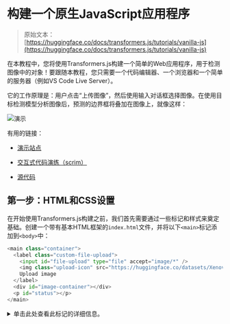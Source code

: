 # 构建一个原生JavaScript应用程序

> 原始文本：[https://huggingface.co/docs/transformers.js/tutorials/vanilla-js](https://huggingface.co/docs/transformers.js/tutorials/vanilla-js)

在本教程中，您将使用Transformers.js构建一个简单的Web应用程序，用于检测图像中的对象！要跟随本教程，您只需要一个代码编辑器、一个浏览器和一个简单的服务器（例如VS Code Live Server）。

它的工作原理是：用户点击“上传图像”，然后使用输入对话框选择图像。在使用目标检测模型分析图像后，预测的边界框将叠加在图像上，就像这样：

![演示](../Images/8e870417c611226e6f69a9e332776a4e.png)

有用的链接：

+   [演示站点](https://huggingface.co/spaces/Scrimba/vanilla-js-object-detector)

+   [交互式代码演练（scrim）](https://scrimba.com/scrim/cKm9bDAg)

+   [源代码](https://github.com/xenova/transformers.js/tree/main/examples/vanilla-js)

## 第一步：HTML和CSS设置

在开始使用Transformers.js构建之前，我们首先需要通过一些标记和样式来奠定基础。创建一个带有基本HTML框架的`index.html`文件，并将以下`<main>`标记添加到`<body>`中：

```py
<main class="container">
  <label class="custom-file-upload">
    <input id="file-upload" type="file" accept="image/*" />
    <img class="upload-icon" src="https://huggingface.co/datasets/Xenova/transformers.js-docs/resolve/main/upload-icon.png" />
    Upload image
  </label>
  <div id="image-container"></div>
  <p id="status"></p>
</main>
```

<details data-svelte-h="svelte-m0rku7"><summary>单击此处查看此标记的详细信息。</summary>

我们添加了一个带有`type="file"`的`<input>`元素，用于接受图像。这允许用户使用弹出对话框从其本地文件系统中选择图像。此元素的默认样式看起来相当糟糕，因此让我们添加一些样式。实现这一点的最简单方法是将`<input>`元素包装在`<label>`中，隐藏输入，然后将标签样式设置为按钮。

我们还添加了一个空的`<div>`容器用于显示图像，以及一个空的`<p>`标记，我们将在下载和运行模型时使用它向用户提供状态更新，因为这两个操作都需要一些时间。

接下来，在`style.css`文件中添加以下CSS规则，并将其链接到HTML中：

```py
html,
body {
    font-family: Arial, Helvetica, sans-serif;
}

.container {
    margin: 40px auto;
    width: max(50vw, 400px);
    display: flex;
    flex-direction: column;
    align-items: center;
}

.custom-file-upload {
    display: flex;
    align-items: center;
    cursor: pointer;
    gap: 10px;
    border: 2px solid black;
    padding: 8px 16px;
    cursor: pointer;
    border-radius: 6px;
}

#file-upload {
    display: none;
}

.upload-icon {
    width: 30px;
}

#image-container {
    width: 100%;
    margin-top: 20px;
    position: relative;
}

#image-container>img {
    width: 100%;
}
```

此时UI的外观如下：

![演示](../Images/8b9eb54c5ffe79961986480e9ea6b7ea.png)

## 第二步：JavaScript设置

完成*无聊*的部分后，让我们开始编写一些JavaScript代码！创建一个名为`index.js`的文件，并通过将以下内容添加到`<body>`的末尾来将其链接到`index.html`：

```py
<script src="./index.js" type="module"></script>
```

`type="module"`属性很重要，因为它将我们的文件转换为[JavaScript模块](https://developer.mozilla.org/en-US/docs/Web/JavaScript/Guide/Modules)，这意味着我们将能够使用导入和导出。

进入`index.js`，让我们通过在文件顶部添加以下行来导入Transformers.js：

```py
import { pipeline, env } from "https://cdn.jsdelivr.net/npm/@xenova/transformers@2.6.0";
```

由于我们将从Hugging Face Hub下载模型，我们可以通过设置来跳过本地模型检查：

```py
env.allowLocalModels = false;
```

接下来，让我们创建对稍后将访问的各种DOM元素的引用：

```py
const fileUpload = document.getElementById("file-upload");
const imageContainer = document.getElementById("image-container");
const status = document.getElementById("status");
```

## 第三步：创建一个目标检测流水线

我们终于准备好创建我们的目标检测流水线了！作为提醒，[流水线](./pipelines)是库提供的用于执行特定任务的高级接口。在我们的情况下，我们将使用`pipeline()`辅助函数实例化一个目标检测流水线。

由于这可能需要一些时间（特别是第一次需要下载约40MB的模型时），我们首先更新`status`段落，以便用户知道我们即将加载模型。

```py
status.textContent = "Loading model...";
```

为了使本教程简单，我们将在主（UI）线程中加载和运行模型。这在生产应用程序中不推荐，因为在执行这些操作时，UI将会冻结。这是因为JavaScript是单线程语言。为了克服这个问题，您可以使用[web worker](https://developer.mozilla.org/en-US/docs/Web/API/Web_Workers_API/Using_web_workers)在后台下载和运行模型。但是，在本教程中我们不会涉及到这一点...

现在我们可以调用我们在文件顶部导入的`pipeline()`函数，以创建我们的目标检测流水线：

```py
const detector = await pipeline("object-detection", "Xenova/detr-resnet-50");
```

我们将两个参数传递给`pipeline()`函数：（1）任务和（2）模型。

1.  第一个告诉Transformers.js我们想要执行什么样的任务。在我们的情况下，那就是`object-detection`，但库支持许多其他任务，包括`text-generation`，`sentiment-analysis`，`summarization`或`automatic-speech-recognition`。请参阅[这里](https://huggingface.co/docs/transformers.js/pipelines#tasks)获取完整列表。

1.  第二个参数指定我们想要使用哪个模型来解决给定的任务。我们将使用[`Xenova/detr-resnet-50`](https://huggingface.co/Xenova/detr-resnet-50)，因为它是一个相对较小（~40MB）但功能强大的模型，用于检测图像中的对象。

函数返回后，我们将告诉用户应用程序已准备好使用。

```py
status.textContent = "Ready";
```

## 第四步：创建图像上传器

下一步是支持上传/选择图像。为了实现这一点，我们将监听`fileUpload`元素的“change”事件。在回调函数中，如果选择了图像（否则什么也不做），我们使用`FileReader()`来读取图像的内容。

```py
fileUpload.addEventListener("change", function (e) {
  const file = e.target.files[0];
  if (!file) {
    return;
  }

  const reader = new FileReader();

  // Set up a callback when the file is loaded
  reader.onload = function (e2) {
    imageContainer.innerHTML = "";
    const image = document.createElement("img");
    image.src = e2.target.result;
    imageContainer.appendChild(image);
    // detect(image); // Uncomment this line to run the model
  };
  reader.readAsDataURL(file);
});
```

一旦图像被加载到浏览器中，`reader.onload`回调函数将被调用。在其中，我们将新的`<img>`元素附加到`imageContainer`中，以供用户查看。

不要担心`detect(image)`函数调用（已注释掉）-我们稍后会解释！现在，尝试运行应用程序并将图像上传到浏览器。您应该看到您的图像显示在按钮下方，就像这样：

![演示](../Images/cb7cca9d3c88a5511c333c6583724936.png)

## 第五步：运行模型

我们终于准备好开始与Transformers.js交互了！让我们取消上面片段中的`detect(image)`函数调用的注释。然后我们将定义函数本身：

```py
async function detect(img) {
  status.textContent = "Analysing...";
  const output = await detector(img.src, {
    threshold: 0.5,
    percentage: true,
  });
  status.textContent = "";
  console.log("output", output);
  // ...
}
```

注意：`detect`函数需要是异步的，因为我们将等待模型的结果。

一旦我们将`status`更新为“分析中”，我们就准备好执行*推理*，这只是意味着用一些数据运行模型。这是通过从`pipeline()`返回的`detector()`函数完成的。我们传递的第一个参数是图像数据（`img.src`）。

第二个参数是一个选项对象：

+   我们将`threshold`属性设置为`0.5`。这意味着我们希望模型至少有50%的信心才能声称在图像中检测到一个对象。阈值越低，检测到的对象就越多（但可能会误识别对象）；阈值越高，检测到的对象就越少（但可能会错过场景中的对象）。

+   我们还指定`percentage: true`，这意味着我们希望对象的边界框以百分比形式返回（而不是像素）。

如果您现在尝试运行该应用程序并上传图像，您应该看到以下输出记录到控制台：

![演示](../Images/3b9d7bad794acec4f02358c5e5494057.png)

在上面的示例中，我们上传了一张两只大象的图像，所以`output`变量包含一个包含两个对象的数组，每个对象包含一个`label`（字符串“elephant”），一个`score`（表示模型对其预测的信心）和一个`box`对象（表示检测到的实体的边界框）。

## 第六步：渲染框

最后一步是将`box`坐标显示为围绕每只大象的矩形。

在我们的`detect()`函数的末尾，我们将在`output`数组中的每个对象上运行`renderBox`函数，使用`.forEach()`。

```py
output.forEach(renderBox);
```

以下是带有注释的`renderBox()`函数的代码，以帮助您理解正在发生的事情：

```py
// Render a bounding box and label on the image
function renderBox({ box, label }) {
  const { xmax, xmin, ymax, ymin } = box;

  // Generate a random color for the box
  const color = "#" + Math.floor(Math.random() * 0xffffff).toString(16).padStart(6, 0);

  // Draw the box
  const boxElement = document.createElement("div");
  boxElement.className = "bounding-box";
  Object.assign(boxElement.style, {
    borderColor: color,
    left: 100 * xmin + "%",
    top: 100 * ymin + "%",
    width: 100 * (xmax - xmin) + "%",
    height: 100 * (ymax - ymin) + "%",
  });

  // Draw the label
  const labelElement = document.createElement("span");
  labelElement.textContent = label;
  labelElement.className = "bounding-box-label";
  labelElement.style.backgroundColor = color;

  boxElement.appendChild(labelElement);
  imageContainer.appendChild(boxElement);
}
```

边界框和标签跨度还需要一些样式，因此将以下内容添加到`style.css`文件中：

```py
.bounding-box {
  position: absolute;
  box-sizing: border-box;
}

.bounding-box-label {
  position: absolute;
  color: white;
  font-size: 12px;
}
```

**就是这样！**

您现在已经构建了一个完全功能的AI应用程序，可以在浏览器中检测图像中的对象：没有外部服务器、API或构建工具。非常酷！🥳

![演示](../Images/483cc54122437ce4a480746160152d3d.png)

该应用程序已在以下网址上线：[https://huggingface.co/spaces/Scrimba/vanilla-js-object-detector](https://huggingface.co/spaces/Scrimba/vanilla-js-object-detector)
